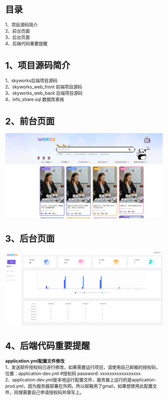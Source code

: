 # 目录
1、项目源码简介  \
2、前台页面  
3、后台页面  
4、后端代码重要提醒

# 1、项目源码简介
1、skyworks后端项目源码  
2、skyworks_web_front 前端项目源码  
3、skyworks_web_back 后端项目源码  
4、info_share.sql 数据库表格

# 2、前台页面
![前台页面](front.png)

# 3、后台页面
![后台页面](back.png)


# 4、后端代码重要提醒
**application.yml配置文件修改**  
1、发送邮件授权码已进行修改，如果需要运行项目，请使用自己邮箱的授权码，位置：application-dev.yml #授权码 password: xxxxxxxxxxxxxxxxx  
2、application-dev.yml是本地运行配置文件，服务器上运行的是application-prod.yml，因为服务器部署在外网，所以邮箱用了gmail，如果想使用此配置文件，同理需要自己申请授权码并填写上。
